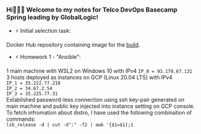 ### Hi👋👋👋 Welcome to my notes for Telco DevOps Basecamp Spring leading by GlobalLogic!

- ⚡ Initial selection task:

Docker Hub repository containing image for the [build](https://hub.docker.com/repository/docker/dobrozhan/onelinewebserver).


- ⚡ Homework 1 - "Ansible":
 
1 main machine with WSL2 on Windows 10 with IPv4 `IP_0 = 93.170.67.131`\
3 hosts deployed as instances on GCP (Linux 20.04 LTS) with IPv4\
`IP_1 = 35.222.77.210`\
`IP_2 = 34.67.2.54`\
`IP_3 = 35.225.77.31`\
Established password-less connection using ssh key-pair generated on main machine and public key injected into instance setting on GCP console.\
To fetch infromation about distro, I have used the following combination of commands:\
`lsb_release -d | cut -d":" -f2 | awk '{$1=$1};1`

<!--
**dobrozhan/dobrozhan** is a ✨ _special_ ✨ repository because its `README.md` (this file) appears on your GitHub profile.

Here are some ideas to get you started:

- 🔭 I’m currently working on ...
- 🌱 I’m currently learning ...
- 👯 I’m looking to collaborate on ...
- 🤔 I’m looking for help with ...
- 💬 Ask me about ...
- 📫 How to reach me: ...
- 😄 Pronouns: ...
- ⚡ Fun fact: ...
-->
